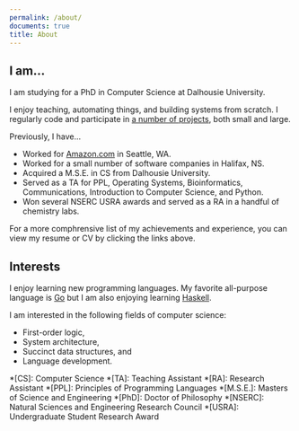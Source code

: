 ```yaml
---
permalink: /about/
documents: true
title: About
---
```


## I am...

I am studying for a PhD in Computer Science at Dalhousie University.

I enjoy teaching, automating things, and building systems from scratch. I regularly code and participate in [a number of projects]({{site.baseurl}}/projects), both small and large.

Previously, I have...

  - Worked for [Amazon.com](https://amazon.com) in Seattle, WA.
  - Worked for a small number of software companies in Halifax, NS.
  - Acquired a M.S.E. in CS from Dalhousie University.
  - Served as a TA for PPL, Operating Systems, Bioinformatics, Communications, Introduction to Computer Science, and Python.
  - Won several NSERC USRA awards and served as a RA in a handful of chemistry labs.

For a more comphrensive list of my achievements and experience, you can view my resume or CV by clicking the links above.

## Interests

I enjoy learning new programming languages. My favorite all-purpose language is [Go](https://golang.org) but I am also enjoying learning [Haskell](haskell.org).

I am interested in the following fields of computer science:

  - First-order logic,
  - System architecture,
  - Succinct data structures, and
  - Language development.

*[CS]: Computer Science
*[TA]: Teaching Assistant
*[RA]: Research Assistant
*[PPL]: Principles of Programming Languages
*[M.S.E.]: Masters of Science and Engineering
*[PhD]: Doctor of Philosophy
*[NSERC]: Natural Sciences and Engineering Research Council
*[USRA]: Undergraduate Student Research Award
